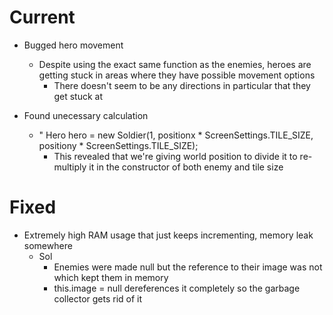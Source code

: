# Current
- Bugged hero movement
    - Despite using the exact same function as the enemies, heroes are getting stuck in areas where they have possible movement options
      - There doesn't seem to be any directions in particular that they get stuck at

- Found unecessary calculation 
  - "  Hero hero = new Soldier(1, positionx * ScreenSettings.TILE_SIZE, positiony * ScreenSettings.TILE_SIZE);
    - This revealed that we're giving world position to divide it to re-multiply it in the constructor of both enemy and tile size

# Fixed
- Extremely high RAM usage that just keeps incrementing, memory leak somewhere
    - Sol
       - Enemies were made null but the reference to their image was not which kept them in memory
       - this.image = null dereferences it completely so the garbage collector gets rid of it
